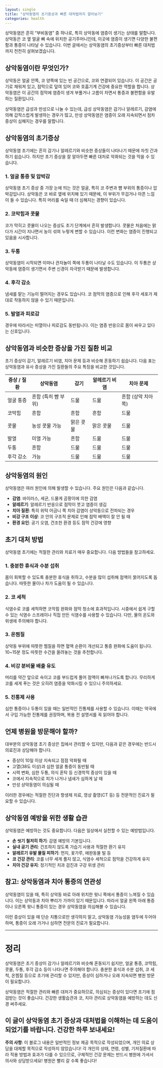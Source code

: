 ```yaml
---
layout: single
title: "상악동염의 초기증상과 빠른 대처법까지 알아보기"
categories: health
---
```

상악동염은 흔히 “부비동염” 중 하나로, 특히 상악동에 염증이 생기는 상태를 말합니다. 상악동은 코 옆 얼굴 뼈 속에 위치한 공기주머니인데, 이곳에 염증이 생기면 다양한 불편함과 통증이 나타날 수 있습니다. 이번 글에서는 상악동염의 초기증상부터 빠른 대처법까지 천천히 살펴보겠습니다. 

## 상악동염이란 무엇인가?

상악동은 얼굴 안쪽, 코 양쪽에 있는 빈 공간으로, 코와 연결되어 있습니다. 이 공간은 공기로 채워져 있고, 점막으로 덮여 있어 코와 호흡기계 건강에 중요한 역할을 합니다. 상악동염은 이 공간의 점막에 염증이 생겨 부풀거나 고름이 차면서 통증과 불편함을 유발하는 질환입니다.

상악동염은 급성과 만성으로 나눌 수 있는데, 급성 상악동염은 감기나 알레르기, 감염에 의해 갑작스럽게 발생하는 경우가 많고, 만성 상악동염은 염증이 오래 지속되면서 점차 증상이 심해지는 경우를 말합니다. 

## 상악동염의 초기증상

상악동염 초기에는 흔히 감기나 알레르기와 비슷한 증상들이 나타나기 때문에 자칫 간과하기 쉽습니다. 하지만 초기 증상을 잘 알아두면 빠른 대처로 악화되는 것을 막을 수 있습니다.

### 1. 얼굴 통증 및 압박감

상악동염 초기 증상 중 가장 눈에 띄는 것은 얼굴, 특히 코 주변과 뺨 부위의 통증이나 압박감입니다. 상악동은 코 바로 옆에 위치해 있기 때문에, 이 부위가 무겁거나 아픈 느낌이 들 수 있습니다. 특히 머리를 숙일 때 더 심해지는 경향이 있습니다.

### 2. 코막힘과 콧물

코가 막히고 콧물이 나오는 증상도 초기 단계에서 흔히 발생합니다. 콧물은 처음에는 맑다가 시간이 지나면서 농이 섞여 누렇게 변할 수 있습니다. 이런 변화는 염증이 진행되고 있음을 시사합니다.

### 3. 두통

상악동염이 시작되면 이마나 관자놀이 쪽에 두통이 나타날 수도 있습니다. 이 두통은 상악동에 염증이 생기면서 주변 신경이 자극받기 때문에 발생합니다.

### 4. 후각 감소

냄새를 맡는 기능이 떨어지는 경우도 있습니다. 코 점막의 염증으로 인해 후각 세포가 제대로 작동하지 않을 수 있기 때문입니다.

### 5. 발열과 피로감

경우에 따라서는 미열이나 피로감도 동반됩니다. 이는 염증 반응으로 몸이 싸우고 있다는 신호입니다.

## 상악동염과 비슷한 증상을 가진 질환 비교

초기 증상이 감기, 알레르기 비염, 치아 문제 등과 비슷해 혼동하기 쉽습니다. 다음 표는 상악동염과 유사 증상을 가진 질환들의 주요 특징을 비교한 것입니다.

| 증상 / 질환            | 상악동염               | 감기                   | 알레르기 비염            | 치아 문제               |
|-----------------------|-----------------------|-----------------------|-------------------------|------------------------|
| 얼굴 통증              | 흔함 (특히 뺨 부위)    | 드묾                   | 드묾                     | 흔함 (상악 치아 쪽)     |
| 코막힘                 | 흔함                   | 흔함                   | 흔함                     | 드묾                   |
| 콧물                   | 농성 콧물 가능          | 맑은 콧물               | 맑은 콧물                 | 드묾                   |
| 발열                   | 미열 가능               | 흔함                   | 드묾                     | 드묾                   |
| 두통                   | 흔함                   | 드묾                   | 드묾                     | 드묾                   |
| 후각 감소              | 가능                   | 드묾                   | 드묾                     | 드묾                   |

## 상악동염의 원인

상악동염은 여러 원인에 의해 발생할 수 있습니다. 주요 원인은 다음과 같습니다.

- **감염**: 바이러스, 세균, 드물게 곰팡이에 의한 감염
- **알레르기**: 알레르기 반응으로 점막이 붓고 염증이 생김
- **치아 질환**: 특히 위턱 어금니 쪽 치아 감염이 상악동으로 전파되는 경우
- **비강 구조 이상**: 코 안의 구조적 문제로 인해 점막 배액이 잘 안 될 때
- **환경 요인**: 공기 오염, 건조한 환경 등도 점막 건강에 영향

## 초기 대처 방법

상악동염 초기에는 적절한 관리와 치료가 매우 중요합니다. 다음 방법들을 참고하세요.

### 1. 충분한 휴식과 수분 섭취

몸이 회복할 수 있도록 충분한 휴식을 취하고, 수분을 많이 섭취해 점액이 묽어지도록 돕습니다. 따뜻한 물이나 차가 도움이 될 수 있습니다.

### 2. 코 세척

식염수로 코를 세척하면 코막힘 완화와 점막 청소에 효과적입니다. 시중에서 쉽게 구할 수 있는 식염수 스프레이나 직접 만든 식염수를 사용할 수 있습니다. 다만, 물의 온도와 위생에 주의해야 합니다.

### 3. 온찜질

상악동 부위에 따뜻한 찜질을 하면 혈액 순환이 개선되고 통증 완화에 도움이 됩니다. 10~15분 정도 따뜻한 수건을 올려놓는 것을 추천합니다.

### 4. 비강 분비물 배출 유도

머리를 약간 앞으로 숙이고 코를 부드럽게 풀어 점액이 빠져나가도록 합니다. 무리하게 코를 세게 푸는 것은 오히려 염증을 악화시킬 수 있으니 주의하세요.

### 5. 진통제 사용

심한 통증이나 두통이 있을 때는 일반적인 진통제를 사용할 수 있습니다. 이때는 약국에서 구입 가능한 진통제를 권장하며, 복용 전 설명서를 꼭 읽어야 합니다.

## 언제 병원을 방문해야 할까?

대부분의 상악동염 초기 증상은 집에서 관리할 수 있지만, 다음과 같은 경우에는 반드시 의료진과 상담해야 합니다.

- 증상이 10일 이상 지속되고 점점 악화될 때
- 고열(38도 이상)과 심한 얼굴 통증이 동반될 때
- 시력 변화, 심한 두통, 의식 혼탁 등 신경학적 증상이 있을 때
- 코에서 지속적으로 피가 나거나 냄새가 심하게 날 때
- 만성 상악동염이 의심될 때

이러한 경우에는 적절한 진단과 항생제 치료, 영상 촬영(CT 등) 등 전문적인 진료가 필요할 수 있습니다.

## 상악동염 예방을 위한 생활 습관

상악동염은 예방하는 것도 중요합니다. 다음은 일상에서 실천할 수 있는 예방법입니다.

- **손 씻기 철저히 하기**: 감염 예방의 기본입니다.
- **실내 공기 관리**: 건조하지 않도록 가습기 사용과 적절한 환기 유지
- **알레르기 유발 물질 피하기**: 먼지, 꽃가루, 애완동물 털 등
- **코 건강 관리**: 코를 너무 세게 풀지 않고, 식염수 세척으로 점막을 건강하게 유지
- **치아 건강 유지**: 정기적인 치과 검진과 구강 위생 관리

## 참고: 상악동염과 치아 통증의 연관성

상악동염이 있을 때, 특히 상악동 바로 아래 위치한 윗니 쪽에서 통증이 느껴질 수 있습니다. 이는 상악동과 치아 뿌리가 가까이 있기 때문입니다. 따라서 얼굴 왼쪽 아래 통증이나 오른쪽 윗니 통증이 있는 경우 상악동염을 의심해볼 수 있습니다.

이런 증상이 있을 때 단순 치통으로만 생각하지 말고, 상악동염 가능성을 염두에 두어야 하며, 통증이 오래 가거나 심하면 전문의 진료가 필요합니다.

---

# 정리

상악동염은 초기 증상이 감기나 알레르기와 비슷해 혼동되기 쉽지만, 얼굴 통증, 코막힘, 콧물, 두통, 후각 감소 등이 나타나면 주의해야 합니다. 충분한 휴식과 수분 섭취, 코 세척, 온찜질 등으로 초기에 관리할 수 있지만, 증상이 심하거나 오래 지속되면 병원 방문이 필요합니다.

상악동염은 적절한 관리와 빠른 대처가 중요하므로, 의심되는 증상이 있다면 조기에 점검받는 것이 좋습니다. 건강한 생활습관과 코, 치아 관리로 상악동염을 예방하는 데도 신경 써주세요.

이 글이 상악동염 초기 증상과 대처법을 이해하는 데 도움이 되었기를 바랍니다. 건강한 하루 보내세요!
---

**주의 사항**: 이 블로그 내용은 일반적인 정보 제공 목적으로 작성되었으며, 개인 의료 상담을 대체할 목적으로 작성하지 않았습니다! 각 개인의 상태, 연령, 성별, 기저질환에 따라 적용 방법과 효과가 다를 수 있으므로, 구체적인 건강 문제는 반드시 병원에 가셔서 의사와 상담받으세요! 병원은 빨리 갈 수록 좋습니다!
